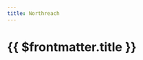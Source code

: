 ```yaml
---
title: Northreach
---
```

<script setup>
  import ImageLink from '../.vitepress/components/ImageLink.vue'
</script>

# {{ $frontmatter.title }}

<ImageLink path="maps/" :name="$frontmatter.title" :alt="$frontmatter.title + ' Map'" />

